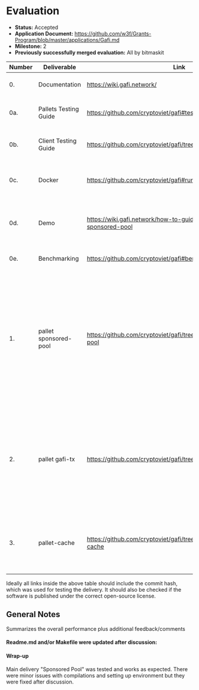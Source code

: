 # Evaluation

- **Status:** Accepted
- **Application
  Document:** https://github.com/w3f/Grants-Program/blob/master/applications/Gafi.md
- **Milestone:** 2
- **Previously successfully merged evaluation:** All by bitmaskit

| Number | Deliverable           | Link                                                                  | Notes                                                                                                                                                                                                                                 |
|--------|-----------------------|-----------------------------------------------------------------------|---------------------------------------------------------------------------------------------------------------------------------------------------------------------------------------------------------------------------------------|
| 0.     | Documentation         | https://wiki.gafi.network/                                            | Everything is well documented.                                                                                                                                                                                                        | 
| 0a.    | Pallets Testing Guide | https://github.com/cryptoviet/gafi#test                               | All tests compile and run successfully                                                                                                                                                                                                | 
| 0b.    | Client Testing Guide  | https://github.com/cryptoviet/gafi/tree/master/tests                  | The client unit-test. All tests passed successfully.                                                                                                                                                                                  | 
| 0c.    | Docker                | https://github.com/cryptoviet/gafi#run-in-docker                      | Running in docker was fixed and works correctly.                                                                                                                                                                                      | 
| 0d.    | Demo                  | https://wiki.gafi.network/how-to-guides/how-to-use-sponsored-pool     | Demo Sponsored Pool. Well written and works as expected.                                                                                                                                                                              | 
| 0e.    | Benchmarking          | https://github.com/cryptoviet/gafi#benchmarking                       | Benchmarks run successfully                                                                                                                                                                                                           | 
| 1.     | pallet sponsored-pool | https://github.com/cryptoviet/gafi/tree/master/pallets/sponsored-pool | One more option for players to participate in Gafi Network, reduce transaction fees and help game projects appeals to their users. [Wiki](https://wiki.gafi.network/learn/sponsored-pool). <br/> Unit tests pass and front-end works. | 
| 2.     | pallet gafi-tx        | https://github.com/cryptoviet/gafi/tree/master/pallets/gafi-tx        | Gafi TX is the controller to keep the balance of Gafi Network, distribute fee rewards to the Game creator. [Wiki](https://wiki.gafi.network/learn/gafi-tx) . <br/> Unit tests Pass                                                    | 
| 3.     | pallet-cache          | https://github.com/cryptoviet/gafi/tree/master/pallets/pallet-cache   | The Pallet Cache provides functions to store data temporary. <br/> Unit tests pass.                                                                                                                                                   |

Ideally all links inside the above table should include the commit hash,
which was used for testing the delivery. It should also be checked if the
software is published under the correct open-source license.

## General Notes

Summarizes the overall performance plus additional feedback/comments

#### Readme.md and/or Makefile were updated after discussion:

#### Wrap-up
Main delivery "Sponsored Pool" was tested and works as expected. There were minor issues with compilations and setting up environment but they were fixed after discussion. 